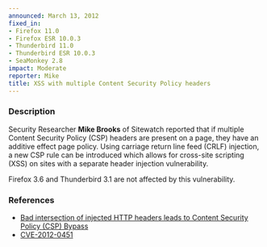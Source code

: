 ```yaml
---
announced: March 13, 2012
fixed_in:
- Firefox 11.0
- Firefox ESR 10.0.3
- Thunderbird 11.0
- Thunderbird ESR 10.0.3
- SeaMonkey 2.8
impact: Moderate
reporter: Mike
title: XSS with multiple Content Security Policy headers
---
```


<h3>Description</h3>

<p>Security Researcher <strong>Mike Brooks</strong> of Sitewatch reported that
if multiple Content Security Policy (CSP) headers are present on a page, they
have an additive effect page policy. Using carriage return line feed (CRLF)
injection, a new CSP rule can be introduced which allows for cross-site
scripting (XSS) on sites with a separate header injection vulnerability.
</p>

<p class="note">Firefox 3.6 and Thunderbird 3.1 are not affected by this
vulnerability.
</p>


<h3>References</h3>

<ul>
  <li><a href="https://bugzilla.mozilla.org/show_bug.cgi?id=717511">
      Bad intersection of injected HTTP headers leads to Content Security Policy
(CSP) Bypass</a></li>
  <li><a href="http://cve.mitre.org/cgi-bin/cvename.cgi?name=CVE-2012-0451" class="ex-ref">CVE-2012-0451</a></li>
</ul>



